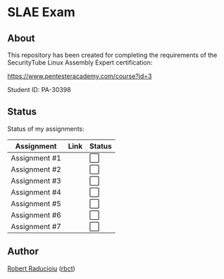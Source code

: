 # SLAE Exam

## About

This repository has been created for completing the requirements of the SecurityTube Linux Assembly Expert certification:

<https://www.pentesteracademy.com/course?id=3>

Student ID: PA-30398

## Status

Status of my assignments:

| Assignment | Link | Status
-|-|-
Assignment #1 | | :white_large_square:
Assignment #2 | | :white_large_square:
Assignment #3 | | :white_large_square:
Assignment #4 | | :white_large_square:
Assignment #5 | | :white_large_square:
Assignment #6 | | :white_large_square:
Assignment #7 | | :white_large_square:

## Author

[Robert Raducioiu](https://www.linkedin.com/in/rbct/) ([rbct](https://docs.rbct.it/))
